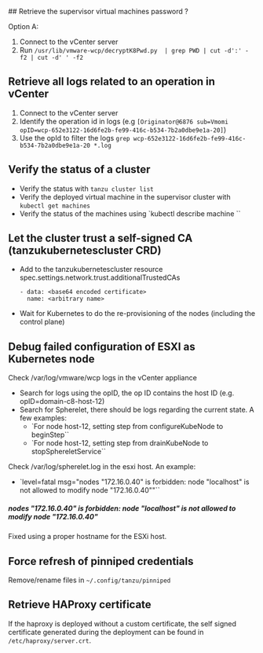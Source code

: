 ## Retrieve the supervisor virtual machines password ?

Option A:
1. Connect to the vCenter server
1. Run `/usr/lib/vmware-wcp/decryptK8Pwd.py  | grep PWD | cut -d':' -f2 | cut -d' ' -f2`

## Retrieve all logs related to an operation in vCenter

1. Connect to the vCenter server
1. Identify the operation id in logs (e.g `[Originator@6876 sub=Vmomi opID=wcp-652e3122-16d6fe2b-fe99-416c-b534-7b2a0dbe9e1a-20]`)
1. Use the opId to filter the logs `grep wcp-652e3122-16d6fe2b-fe99-416c-b534-7b2a0dbe9e1a-20 *.log`

## Verify the status of a cluster

* Verify the status with `tanzu cluster list`
* Verify the deployed virtual machine in the supervisor cluster with `kubectl get machines`
* Verify the status of the machines using `kubectl describe machine <machine-name>``

## Let the cluster trust a self-signed CA (tanzukubernetescluster CRD)

* Add to the tanzukubernetescluster resource spec.settings.network.trust.additionalTrustedCAs
    ```
    - data: <base64 encoded certificate>
      name: <arbitrary name>
    ```

* Wait for Kubernetes to do the re-provisioning of the nodes (including the control plane)

## Debug failed configuration of ESXI as Kubernetes node

Check  /var/log/vmware/wcp logs in the vCenter appliance
  * Search for logs using the opID, the op ID contains the host ID (e.g. opID=domain-c8-host-12)
  * Search for Spherelet, there should be logs regarding the current state. A few examples:
    * `For node host-12, setting step from configureKubeNode to beginStep``
    * `For node host-12, setting step from drainKubeNode to stopSphereletService``

Check /var/log/spherelet.log in the esxi host. An example:
  * `level=fatal msg="nodes \"172.16.0.40\" is forbidden: node \"localhost\" is not allowed to modify node \"172.16.0.40\""``

##### nodes \"172.16.0.40\" is forbidden: node \"localhost\" is not allowed to modify node \"172.16.0.40\"

Fixed using a proper hostname for the ESXi host.


## Force refresh of pinniped credentials

Remove/rename files in `~/.config/tanzu/pinniped`

## Retrieve HAProxy certificate

If the haproxy is deployed without a custom certificate, the self signed certificate generated during the deployment can be found in `/etc/haproxy/server.crt`.
